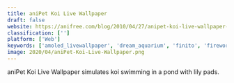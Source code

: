 ```yaml
---
title: aniPet Koi Live Wallpaper
draft: false 
website: https://anifree.com/blog/2010/04/27/anipet-koi-live-wallpaper-is-released-on-android-market/
classification: ['']
platform: ['Web']
keywords: ['amoled_livewallpaper', 'dream_aquarium', 'finito', 'fireworks_plus_live_wallpaper', 'flasia_hd', 'flatland_live_wallpaper', 'kf_fireworks_live_wallpaper', 'particle_flow', 'sim_aquarium']
image: 2020/04/aniPet-Koi-Live-Wallpaper.png
---
```

aniPet Koi Live Wallpaper simulates koi swimming in a pond with lily pads.